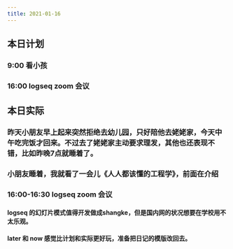 ```yaml
---
title: 2021-01-16
---
```


## 本日计划
### 9:00 看小孩
### 16:00 logseq zoom 会议
## 本日实际
### 昨天小朋友早上起来突然拒绝去幼儿园，只好陪他去姥姥家，今天中午吃完饭才回来。不过去了姥姥家主动要求理发，其他也还表现不错，比如昨晚7点就睡着了。
### 小朋友睡着，我就看了一会儿《人人都该懂的工程学》，前面在介绍
### 16:00-16:30 logseq zoom 会议
#### logseq 的幻灯片模式值得开发做成shangke，但是国内网的状况想要在学校用不太乐观。
#### later 和 now 感觉比计划和实际更好玩，准备把日记的模版改回去。
####
